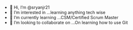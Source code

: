 - 👋 Hi, I’m @sryanjr21
- 👀 I’m interested in ...learning anything tech wise
- 🌱 I’m currently learning ...CSM/Certified Scrum Master
- 💞️ I’m looking to collaborate on ...On learning how to use Git

<!---
sryanjr21/sryanjr21 is a ✨ special ✨ repository because its `README.md` (this file) appears on your GitHub profile.
You can click the Preview link to take a look at your changes.
--->
